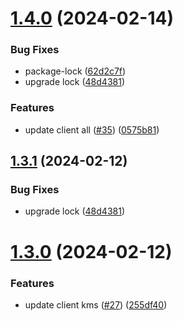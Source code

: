 # [1.4.0](https://github.com/affinidi/sdk/compare/@affinidi/test-sdk-client-kms-v1.3.0...@affinidi/test-sdk-client-kms-v1.4.0) (2024-02-14)


### Bug Fixes

* package-lock ([62d2c7f](https://github.com/affinidi/sdk/commit/62d2c7f3ef139c3092446016043c1c720c7e9904))
* upgrade lock ([48d4381](https://github.com/affinidi/sdk/commit/48d4381997af25830e261bd6eadff1803acf0094))


### Features

* update client all ([#35](https://github.com/affinidi/sdk/issues/35)) ([0575b81](https://github.com/affinidi/sdk/commit/0575b81ccd041409328b39f2f418adf526c45148))

## [1.3.1](https://github.com/affinidi/sdk/compare/@affinidi/test-sdk-client-kms-v1.3.0...@affinidi/test-sdk-client-kms-v1.3.1) (2024-02-12)


### Bug Fixes

* upgrade lock ([48d4381](https://github.com/affinidi/sdk/commit/48d4381997af25830e261bd6eadff1803acf0094))

# [1.3.0](https://github.com/affinidi/sdk/compare/@affinidi/test-sdk-client-kms-v1.2.1...@affinidi/test-sdk-client-kms-v1.3.0) (2024-02-12)


### Features

* update client kms ([#27](https://github.com/affinidi/sdk/issues/27)) ([255df40](https://github.com/affinidi/sdk/commit/255df40f4be3e3a0fe6a1703f8ff5947b04869d7))
